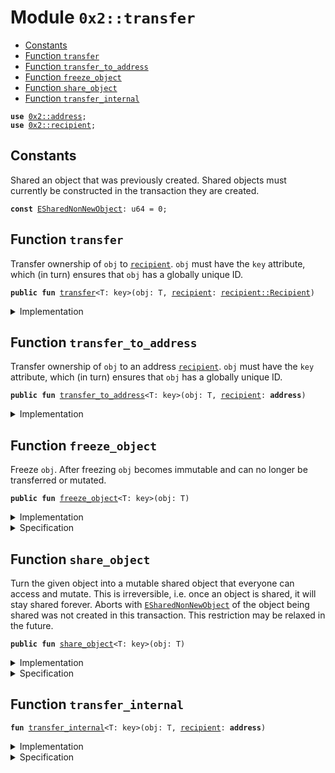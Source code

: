 
<a name="0x2_transfer"></a>

# Module `0x2::transfer`



-  [Constants](#@Constants_0)
-  [Function `transfer`](#0x2_transfer_transfer)
-  [Function `transfer_to_address`](#0x2_transfer_transfer_to_address)
-  [Function `freeze_object`](#0x2_transfer_freeze_object)
-  [Function `share_object`](#0x2_transfer_share_object)
-  [Function `transfer_internal`](#0x2_transfer_transfer_internal)


<pre><code><b>use</b> <a href="address.md#0x2_address">0x2::address</a>;
<b>use</b> <a href="recipient.md#0x2_recipient">0x2::recipient</a>;
</code></pre>



<a name="@Constants_0"></a>

## Constants


<a name="0x2_transfer_ESharedNonNewObject"></a>

Shared an object that was previously created. Shared objects must currently
be constructed in the transaction they are created.


<pre><code><b>const</b> <a href="transfer.md#0x2_transfer_ESharedNonNewObject">ESharedNonNewObject</a>: u64 = 0;
</code></pre>



<a name="0x2_transfer_transfer"></a>

## Function `transfer`

Transfer ownership of <code>obj</code> to <code><a href="recipient.md#0x2_recipient">recipient</a></code>. <code>obj</code> must have the
<code>key</code> attribute, which (in turn) ensures that <code>obj</code> has a globally
unique ID.


<pre><code><b>public</b> <b>fun</b> <a href="transfer.md#0x2_transfer">transfer</a>&lt;T: key&gt;(obj: T, <a href="recipient.md#0x2_recipient">recipient</a>: <a href="recipient.md#0x2_recipient_Recipient">recipient::Recipient</a>)
</code></pre>



<details>
<summary>Implementation</summary>


<pre><code><b>public</b> <b>fun</b> <a href="transfer.md#0x2_transfer">transfer</a>&lt;T: key&gt;(obj: T, <a href="recipient.md#0x2_recipient">recipient</a>: Recipient) {
    <a href="transfer.md#0x2_transfer_transfer_internal">transfer_internal</a>(obj, sui::address::from_recipient(<a href="recipient.md#0x2_recipient">recipient</a>))
}
</code></pre>



</details>

<a name="0x2_transfer_transfer_to_address"></a>

## Function `transfer_to_address`

Transfer ownership of <code>obj</code> to an address <code><a href="recipient.md#0x2_recipient">recipient</a></code>. <code>obj</code> must have the
<code>key</code> attribute, which (in turn) ensures that <code>obj</code> has a globally
unique ID.


<pre><code><b>public</b> <b>fun</b> <a href="transfer.md#0x2_transfer_transfer_to_address">transfer_to_address</a>&lt;T: key&gt;(obj: T, <a href="recipient.md#0x2_recipient">recipient</a>: <b>address</b>)
</code></pre>



<details>
<summary>Implementation</summary>


<pre><code><b>public</b> <b>fun</b> <a href="transfer.md#0x2_transfer_transfer_to_address">transfer_to_address</a>&lt;T: key&gt;(obj: T, <a href="recipient.md#0x2_recipient">recipient</a>: <b>address</b>) {
    // TODO: emit <a href="event.md#0x2_event">event</a>
    <a href="transfer.md#0x2_transfer_transfer_internal">transfer_internal</a>(obj, <a href="recipient.md#0x2_recipient">recipient</a>)
}
</code></pre>



</details>

<a name="0x2_transfer_freeze_object"></a>

## Function `freeze_object`

Freeze <code>obj</code>. After freezing <code>obj</code> becomes immutable and can no
longer be transferred or mutated.


<pre><code><b>public</b> <b>fun</b> <a href="transfer.md#0x2_transfer_freeze_object">freeze_object</a>&lt;T: key&gt;(obj: T)
</code></pre>



<details>
<summary>Implementation</summary>


<pre><code><b>public</b> <b>native</b> <b>fun</b> <a href="transfer.md#0x2_transfer_freeze_object">freeze_object</a>&lt;T: key&gt;(obj: T);
</code></pre>



</details>

<details>
<summary>Specification</summary>



<pre><code><b>pragma</b> opaque;
<b>aborts_if</b> [abstract] <b>false</b>;
<b>modifies</b> [abstract] <b>global</b>&lt;<a href="object.md#0x2_object_Ownership">object::Ownership</a>&gt;(<a href="object.md#0x2_object_id">object::id</a>(obj).bytes);
<b>ensures</b> [abstract] <b>exists</b>&lt;<a href="object.md#0x2_object_Ownership">object::Ownership</a>&gt;(<a href="object.md#0x2_object_id">object::id</a>(obj).bytes);
<b>ensures</b> [abstract] <b>global</b>&lt;<a href="object.md#0x2_object_Ownership">object::Ownership</a>&gt;(<a href="object.md#0x2_object_id">object::id</a>(obj).bytes).status == <a href="prover.md#0x2_prover_IMMUTABLE">prover::IMMUTABLE</a>;
</code></pre>



</details>

<a name="0x2_transfer_share_object"></a>

## Function `share_object`

Turn the given object into a mutable shared object that everyone
can access and mutate. This is irreversible, i.e. once an object
is shared, it will stay shared forever.
Aborts with <code><a href="transfer.md#0x2_transfer_ESharedNonNewObject">ESharedNonNewObject</a></code> of the object being shared was not created
in this transaction. This restriction may be relaxed in the future.


<pre><code><b>public</b> <b>fun</b> <a href="transfer.md#0x2_transfer_share_object">share_object</a>&lt;T: key&gt;(obj: T)
</code></pre>



<details>
<summary>Implementation</summary>


<pre><code><b>public</b> <b>native</b> <b>fun</b> <a href="transfer.md#0x2_transfer_share_object">share_object</a>&lt;T: key&gt;(obj: T);
</code></pre>



</details>

<details>
<summary>Specification</summary>



<pre><code><b>pragma</b> opaque;
<b>aborts_if</b> [abstract] sui::prover::owned(obj);
<b>modifies</b> [abstract] <b>global</b>&lt;<a href="object.md#0x2_object_Ownership">object::Ownership</a>&gt;(<a href="object.md#0x2_object_id">object::id</a>(obj).bytes);
<b>ensures</b> [abstract] <b>exists</b>&lt;<a href="object.md#0x2_object_Ownership">object::Ownership</a>&gt;(<a href="object.md#0x2_object_id">object::id</a>(obj).bytes);
<b>ensures</b> [abstract] <b>global</b>&lt;<a href="object.md#0x2_object_Ownership">object::Ownership</a>&gt;(<a href="object.md#0x2_object_id">object::id</a>(obj).bytes).status == <a href="prover.md#0x2_prover_SHARED">prover::SHARED</a>;
</code></pre>



</details>

<a name="0x2_transfer_transfer_internal"></a>

## Function `transfer_internal`



<pre><code><b>fun</b> <a href="transfer.md#0x2_transfer_transfer_internal">transfer_internal</a>&lt;T: key&gt;(obj: T, <a href="recipient.md#0x2_recipient">recipient</a>: <b>address</b>)
</code></pre>



<details>
<summary>Implementation</summary>


<pre><code><b>native</b> <b>fun</b> <a href="transfer.md#0x2_transfer_transfer_internal">transfer_internal</a>&lt;T: key&gt;(obj: T, <a href="recipient.md#0x2_recipient">recipient</a>: <b>address</b>);
</code></pre>



</details>

<details>
<summary>Specification</summary>



<pre><code><b>pragma</b> opaque;
<b>aborts_if</b> [abstract] <b>false</b>;
<b>modifies</b> [abstract] <b>global</b>&lt;<a href="object.md#0x2_object_Ownership">object::Ownership</a>&gt;(<a href="object.md#0x2_object_id">object::id</a>(obj).bytes);
<b>ensures</b> [abstract] <b>exists</b>&lt;<a href="object.md#0x2_object_Ownership">object::Ownership</a>&gt;(<a href="object.md#0x2_object_id">object::id</a>(obj).bytes);
<b>ensures</b> [abstract] <b>global</b>&lt;<a href="object.md#0x2_object_Ownership">object::Ownership</a>&gt;(<a href="object.md#0x2_object_id">object::id</a>(obj).bytes).owner == <a href="recipient.md#0x2_recipient">recipient</a>;
<b>ensures</b> [abstract] <b>global</b>&lt;<a href="object.md#0x2_object_Ownership">object::Ownership</a>&gt;(<a href="object.md#0x2_object_id">object::id</a>(obj).bytes).status == <a href="prover.md#0x2_prover_OWNED">prover::OWNED</a>;
</code></pre>



</details>

